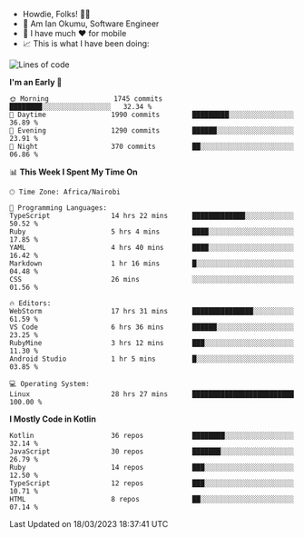 
* Howdie, Folks! 👋🤓
* 🤪 Am Ian Okumu, Software Engineer
* 📱 I have much ❤️ for mobile
* 📈 This is what I have been doing:
  
<!-- <a href="https://otsembo.github.io/OtsemboPortfolio/" style="margin-right:.5%; margin-top=.5%;">
  <img align="center" src="https://github-readme-stats.vercel.app/api/top-langs/?username=otsembo&layout=compact" />
</a> -->

<!--START_SECTION:waka-->
![Lines of code](https://img.shields.io/badge/From%20Hello%20World%20I%27ve%20Written-4.3%20million%20lines%20of%20code-blue)

**I'm an Early 🐤** 

```text
🌞 Morning                1745 commits        ████████░░░░░░░░░░░░░░░░░   32.34 % 
🌆 Daytime                1990 commits        █████████░░░░░░░░░░░░░░░░   36.89 % 
🌃 Evening                1290 commits        ██████░░░░░░░░░░░░░░░░░░░   23.91 % 
🌙 Night                  370 commits         ██░░░░░░░░░░░░░░░░░░░░░░░   06.86 % 
```


📊 **This Week I Spent My Time On** 

```text
🕑︎ Time Zone: Africa/Nairobi

💬 Programming Languages: 
TypeScript               14 hrs 22 mins      █████████████░░░░░░░░░░░░   50.52 % 
Ruby                     5 hrs 4 mins        ████░░░░░░░░░░░░░░░░░░░░░   17.85 % 
YAML                     4 hrs 40 mins       ████░░░░░░░░░░░░░░░░░░░░░   16.42 % 
Markdown                 1 hr 16 mins        █░░░░░░░░░░░░░░░░░░░░░░░░   04.48 % 
CSS                      26 mins             ░░░░░░░░░░░░░░░░░░░░░░░░░   01.56 % 

🔥 Editors: 
WebStorm                 17 hrs 31 mins      ███████████████░░░░░░░░░░   61.59 % 
VS Code                  6 hrs 36 mins       ██████░░░░░░░░░░░░░░░░░░░   23.25 % 
RubyMine                 3 hrs 12 mins       ███░░░░░░░░░░░░░░░░░░░░░░   11.30 % 
Android Studio           1 hr 5 mins         █░░░░░░░░░░░░░░░░░░░░░░░░   03.85 % 

💻 Operating System: 
Linux                    28 hrs 27 mins      █████████████████████████   100.00 % 
```

**I Mostly Code in Kotlin** 

```text
Kotlin                   36 repos            ████████░░░░░░░░░░░░░░░░░   32.14 % 
JavaScript               30 repos            ███████░░░░░░░░░░░░░░░░░░   26.79 % 
Ruby                     14 repos            ███░░░░░░░░░░░░░░░░░░░░░░   12.50 % 
TypeScript               12 repos            ███░░░░░░░░░░░░░░░░░░░░░░   10.71 % 
HTML                     8 repos             ██░░░░░░░░░░░░░░░░░░░░░░░   07.14 % 
```




 Last Updated on 18/03/2023 18:37:41 UTC
<!--END_SECTION:waka-->

<br />
<br />
<br />
<br />
<br />
  
  </div>
<!---
otsembo/otsembo is a ✨ special ✨ repository because its `README.md` (this file) appears on your GitHub profile.
You can click the Preview link to take a look at your changes.
--->
